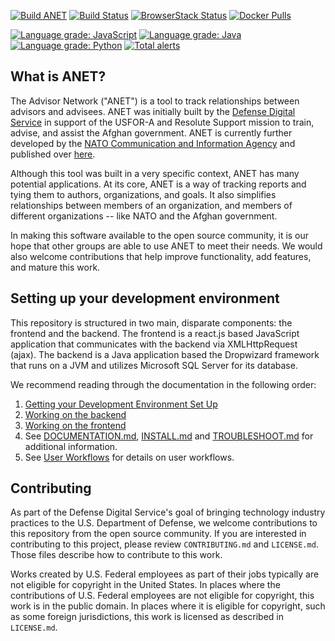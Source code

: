 
[![Build ANET](https://github.com/NCI-Agency/anet/workflows/Build%20ANET/badge.svg)](https://github.com/NCI-Agency/anet/actions)
[![Build Status](https://dev.azure.com/advisornetwork/anet/_apis/build/status/NCI-Agency.anet)](https://dev.azure.com/advisornetwork/anet/_build/latest?definitionId=1)
[![BrowserStack Status](https://www.browserstack.com/automate/badge.svg?badge_key=M0lYTkZHY0hkNmJoWEZ1MEJOS2diNkxUY3JuZXA5ZmhnNjRpTDVPVmoxTT0tLXRaZTE5c3JOVHZ6RXZzZG9BZWlSMEE9PQ==--a8bd7129094a0bce9d168e27a45b3d1a4a6c03dc)](https://www.browserstack.com/automate/public-build/M0lYTkZHY0hkNmJoWEZ1MEJOS2diNkxUY3JuZXA5ZmhnNjRpTDVPVmoxTT0tLXRaZTE5c3JOVHZ6RXZzZG9BZWlSMEE9PQ==--a8bd7129094a0bce9d168e27a45b3d1a4a6c03dc)
[![Docker Pulls](https://img.shields.io/docker/pulls/ncia/anet-app-server.svg)](https://hub.docker.com/r/ncia/anet-app-server/)

[![Language grade: JavaScript](https://img.shields.io/lgtm/grade/javascript/g/NCI-Agency/anet.svg?logo=lgtm&logoWidth=18)](https://lgtm.com/projects/g/NCI-Agency/anet/context:javascript)
[![Language grade: Java](https://img.shields.io/lgtm/grade/java/g/NCI-Agency/anet.svg?logo=lgtm&logoWidth=18)](https://lgtm.com/projects/g/NCI-Agency/anet/context:java)
[![Language grade: Python](https://img.shields.io/lgtm/grade/python/g/NCI-Agency/anet.svg?logo=lgtm&logoWidth=18)](https://lgtm.com/projects/g/NCI-Agency/anet/context:python)
[![Total alerts](https://img.shields.io/lgtm/alerts/g/NCI-Agency/anet.svg?logo=lgtm&logoWidth=18)](https://lgtm.com/projects/g/NCI-Agency/anet/alerts/)

## What is ANET?

The Advisor Network ("ANET") is a tool to track relationships between advisors and advisees. ANET was initially built by the [Defense Digital Service](https://www.dds.mil/) in support of the USFOR-A and Resolute Support mission to train, advise, and assist the Afghan government. ANET is currently further developed by the [NATO Communication and Information Agency](https://www.ncia.nato.int/) and published over [here](https://github.com/NCI-Agency/anet). 

Although this tool was built in a very specific context, ANET has many potential applications. At its core, ANET is a way of tracking  reports and tying them to authors, organizations, and goals. It also simplifies relationships between members of an organization, and members of different organizations -- like NATO and the Afghan government. 

In making this software available to the open source community, it is our hope that other groups are able to use ANET to meet their needs. We would also welcome contributions that help improve functionality, add features, and mature this work. 


## Setting up your development environment
This repository is structured in two main, disparate components: the frontend and the backend. The frontend is a react.js based JavaScript application that communicates with the backend via XMLHttpRequest (ajax). The backend is a Java application based the Dropwizard framework that runs on a JVM and utilizes Microsoft SQL Server for its database.


We recommend reading through the documentation in the following order:

1. [Getting your Development Environment Set Up](./docs/dev-setup.md)
1. [Working on the backend](./docs/backend-overview.md)
1. [Working on the frontend](./docs/frontend-overview.md)
1. See [DOCUMENTATION.md](./docs/DOCUMENTATION.md), [INSTALL.md](./docs/INSTALL.md) and [TROUBLESHOOT.md](./docs/TROUBLESHOOT.md) for additional information.
1. See [User Workflows](./docs/User_Workflows_and_Documentation.md) for details on user workflows. 


## Contributing

As part of the Defense Digital Service's goal of bringing technology industry practices to the U.S. Department of Defense, we welcome contributions to this repository from the open source community. If you are interested in contributing to this project, please review `CONTRIBUTING.md` and `LICENSE.md`. Those files describe how to contribute to this work.

Works created by U.S. Federal employees as part of their jobs typically are not eligible for copyright in the United States. In places where the contributions of U.S. Federal employees are not eligible for copyright, this work is in the public domain. In places where it is eligible for copyright, such as some foreign jurisdictions, this work is licensed as described in `LICENSE.md`.


